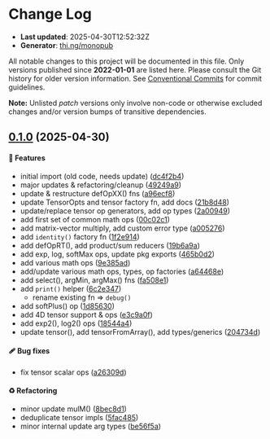 # Change Log

- **Last updated**: 2025-04-30T12:52:32Z
- **Generator**: [thi.ng/monopub](https://thi.ng/monopub)

All notable changes to this project will be documented in this file.
Only versions published since **2022-01-01** are listed here.
Please consult the Git history for older version information.
See [Conventional Commits](https://conventionalcommits.org/) for commit guidelines.

**Note:** Unlisted _patch_ versions only involve non-code or otherwise excluded changes
and/or version bumps of transitive dependencies.

## [0.1.0](https://github.com/thi-ng/umbrella/tree/@thi.ng/tensors@0.1.0) (2025-04-30)

#### 🚀 Features

- initial import (old code, needs update) ([dc4f2b4](https://github.com/thi-ng/umbrella/commit/dc4f2b4))
- major updates & refactoring/cleanup ([49249a9](https://github.com/thi-ng/umbrella/commit/49249a9))
- update & restructure defOpXX() fns ([a96ecf8](https://github.com/thi-ng/umbrella/commit/a96ecf8))
- update TensorOpts and tensor factory fn, add docs ([21b8d48](https://github.com/thi-ng/umbrella/commit/21b8d48))
- update/replace tensor op generators, add op types ([2a00949](https://github.com/thi-ng/umbrella/commit/2a00949))
- add first set of common math ops ([00c02c1](https://github.com/thi-ng/umbrella/commit/00c02c1))
- add matrix-vector multiply, add custom error type ([a005276](https://github.com/thi-ng/umbrella/commit/a005276))
- add `identity()` factory fn ([1f2e914](https://github.com/thi-ng/umbrella/commit/1f2e914))
- add defOpRT(), add product/sum reducers ([19b6a9a](https://github.com/thi-ng/umbrella/commit/19b6a9a))
- add exp, log, softMax ops, update pkg exports ([465b0d2](https://github.com/thi-ng/umbrella/commit/465b0d2))
- add various math ops ([9e385ad](https://github.com/thi-ng/umbrella/commit/9e385ad))
- add/update various math ops, types, op factories ([a64468e](https://github.com/thi-ng/umbrella/commit/a64468e))
- add select(), argMin, argMax() fns ([fa508e1](https://github.com/thi-ng/umbrella/commit/fa508e1))
- add `print()` helper ([6c2e347](https://github.com/thi-ng/umbrella/commit/6c2e347))
  - rename existing fn => `debug()`
- add softPlus() op ([1d85630](https://github.com/thi-ng/umbrella/commit/1d85630))
- add 4D tensor support & ops ([e3c9a0f](https://github.com/thi-ng/umbrella/commit/e3c9a0f))
- add exp2(), log2() ops ([18544a4](https://github.com/thi-ng/umbrella/commit/18544a4))
- update tensor(), add tensorFromArray(), add types/generics ([204734d](https://github.com/thi-ng/umbrella/commit/204734d))

#### 🩹 Bug fixes

- fix tensor scalar ops ([a26309d](https://github.com/thi-ng/umbrella/commit/a26309d))

#### ♻️ Refactoring

- minor update mulM() ([8bec8d1](https://github.com/thi-ng/umbrella/commit/8bec8d1))
- deduplicate tensor impls ([5fac485](https://github.com/thi-ng/umbrella/commit/5fac485))
- minor internal update arg types ([be56f5a](https://github.com/thi-ng/umbrella/commit/be56f5a))
